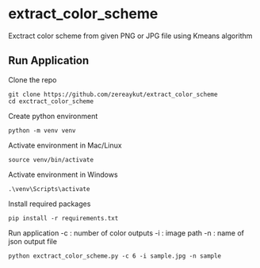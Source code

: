 # extract_color_scheme
Exctract color scheme from given PNG or JPG file using Kmeans algorithm

## Run Application
Clone the repo
```shell
git clone https://github.com/zereaykut/extract_color_scheme
cd exctract_color_scheme
```

Create python environment
```shell
python -m venv venv
```

Activate environment in Mac/Linux 
```shell
source venv/bin/activate
```

Activate environment in Windows 
```shell
.\venv\Scripts\activate
```

Install required packages
```shell
pip install -r requirements.txt
```

Run application
-c : number of color outputs
-i : image path
-n : name of json output file
```shell
python exctract_color_scheme.py -c 6 -i sample.jpg -n sample
```
